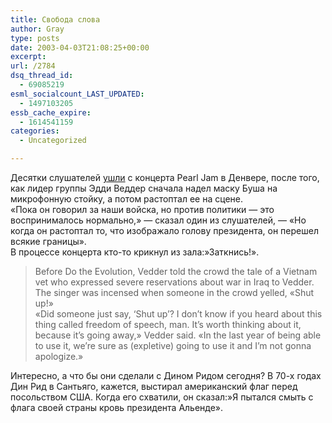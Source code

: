 ```yaml
---
title: Свобода слова
author: Gray
type: posts
date: 2003-04-03T21:08:25+00:00
excerpt:
url: /2784
dsq_thread_id:
  - 69085219
esml_socialcount_LAST_UPDATED:
  - 1497103205
essb_cache_expire:
  - 1614541159
categories:
  - Uncategorized

---
```








Десятки слушателей <a href="http://www.rockymountainnews.com/drmn/music/article/0,1299,DRMN_54_1860334,00.html" target="_blank">ушли</a> с концерта Pearl Jam в Денвере, после того, как лидер группы Эдди Веддер сначала надел маску Буша на микрофонную стойку, а потом растоптал ее на сцене.  
&#171;Пока он говорил за наши войска, но против политики &#8212; это воспринималось нормально,&#187; &#8212; сказал один из слушателей, &#8212; &#171;Но когда он растоптал то, что изображало голову президента, он перешел всякие границы&#187;.  
В процессе концерта кто-то крикнул из зала:&#187;Заткнись!&#187;.

> Before Do the Evolution, Vedder told the crowd the tale of a Vietnam vet who expressed severe reservations about war in Iraq to Vedder. The singer was incensed when someone in the crowd yelled, &#171;Shut up!&#187;  
> &#171;Did someone just say, &#8216;Shut up&#8217;? I don&#8217;t know if you heard about this thing called freedom of speech, man. It&#8217;s worth thinking about it, because it&#8217;s going away,&#187; Vedder said. &#171;In the last year of being able to use it, we&#8217;re sure as (expletive) going to use it and I&#8217;m not gonna apologize.&#187; 

Интересно, а что бы они сделали с Дином Ридом сегодня? В 70-х годах Дин Рид в Сантьяго, кажется, выстирал американский флаг перед посольством США. Когда его схватили, он сказал:&#187;Я пытался смыть с флага своей страны кровь президента Альенде&#187;.